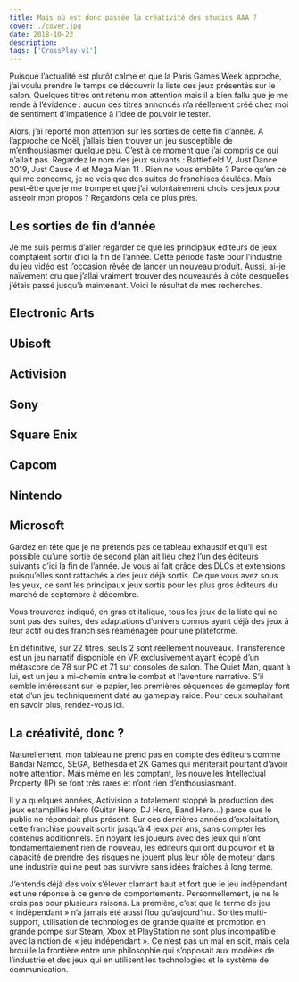 ```yaml
---
title: Mais où est donc passée la créativité des studios AAA ?
cover: ./cover.jpg
date: 2018-10-22
description: 
tags: ['CrossPlay-v1']
---
```

Puisque l’actualité est plutôt calme et que la Paris Games Week approche, j’ai voulu prendre le temps de découvrir la liste des jeux présentés sur le salon. Quelques titres ont retenu mon attention mais il a bien fallu que je me rende à l’évidence : aucun des titres annoncés n’a réellement créé chez moi de sentiment d’impatience à l’idée de pouvoir le tester.

Alors, j’ai reporté mon attention sur les sorties de cette fin d’année. A l’approche de Noël, j’allais bien trouver un jeu susceptible de m’enthousiasmer quelque peu. C’est à ce moment que j’ai compris ce qui n’allait pas. Regardez le nom des jeux suivants : Battlefield V, Just Dance 2019, Just Cause 4 et Mega Man 11 . Rien ne vous embête ? Parce qu’en ce qui me concerne, je ne vois que des suites de franchises éculées. Mais peut-être que je me trompe et que j’ai volontairement choisi ces jeux pour asseoir mon propos ? Regardons cela de plus près.

## Les sorties de fin d’année
Je me suis permis d’aller regarder ce que les principaux éditeurs de jeux comptaient sortir d’ici la fin de l’année. Cette période faste pour l’industrie du jeu vidéo est l’occasion rêvée de lancer un nouveau produit. Aussi, ai-je naïvement cru que j’allai vraiment trouver des nouveautés à côté desquelles j’étais passé jusqu’à maintenant. Voici le résultat de mes recherches.

## Electronic Arts
## Ubisoft
## Activision
## Sony
## Square Enix
## Capcom
## Nintendo
## Microsoft
Gardez en tête que je ne prétends pas ce tableau exhaustif et qu’il est possible qu’une sortie de second plan ait lieu chez l’un des éditeurs suivants d’ici la fin de l’année. Je vous ai fait grâce des DLCs et extensions puisqu’elles sont rattachés à des jeux déjà sortis. Ce que vous avez sous les yeux, ce sont les principaux jeux sortis pour les plus gros éditeurs du marché de septembre à décembre.

Vous trouverez indiqué, en gras et italique, tous les jeux de la liste qui ne sont pas des suites, des adaptations d’univers connus ayant déjà des jeux à leur actif ou des franchises réaménagée pour une plateforme.

En définitive, sur 22 titres, seuls 2 sont réellement nouveaux. Transference est un jeu narratif disponible en VR exclusivement ayant écopé d’un métascore de 78 sur PC et 71 sur consoles de salon. The Quiet Man, quant à lui, est un jeu à mi-chemin entre le combat et l’aventure narrative. S’il semble intéressant sur le papier, les premières séquences de gameplay font état d’un jeu techniquement daté au gameplay raide. Pour ceux souhaitant en savoir plus, rendez-vous ici.

## La créativité, donc ?
Naturellement, mon tableau ne prend pas en compte des éditeurs comme Bandai Namco, SEGA, Bethesda et 2K Games qui mériterait pourtant d’avoir notre attention. Mais même en les comptant, les nouvelles Intellectual Property (IP) se font très rares et n’ont rien d’enthousiasmant.

Il y a quelques années, Activision a totalement stoppé la production des jeux estampillés Hero (Guitar Hero, DJ Hero, Band Hero…) parce que le public ne répondait plus présent. Sur ces dernières années d’exploitation, cette franchise pouvait sortir jusqu’à 4 jeux par ans, sans compter les contenus additionnels. En noyant les joueurs avec des jeux qui n’ont fondamentalement rien de nouveau, les éditeurs qui ont du pouvoir et la capacité de prendre des risques ne jouent plus leur rôle de moteur dans une industrie qui ne peut pas survivre sans idées fraîches à long terme.

J’entends déjà des voix s’élever clamant haut et fort que le jeu indépendant est une réponse à ce genre de comportements. Personnellement, je ne le crois pas pour plusieurs raisons. La première, c’est que le terme de jeu « indépendant » n’a jamais été aussi flou qu’aujourd’hui. Sorties multi-support, utilisation de technologies de grande qualité et promotion en grande pompe sur Steam, Xbox et PlayStation ne sont plus incompatible avec la notion de « jeu indépendant ». Ce n’est pas un mal en soit, mais cela brouille la frontière entre une philosophie qui s’opposait aux modèles de l’industrie et des jeux qui en utilisent les technologies et le système de communication.

